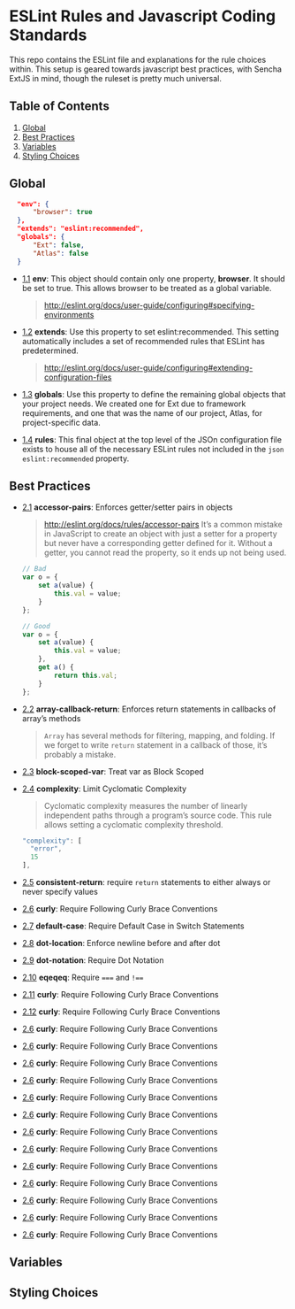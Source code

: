 # ESLint Rules and Javascript Coding Standards
This repo contains the ESLint file and explanations for the rule choices within. This setup is geared towards javascript best practices, with Sencha ExtJS in mind, though the ruleset is pretty much universal. 

## Table of Contents
1. [Global](#global)
2. [Best Practices](#best-practices)
3. [Variables](#variables)
4. [Styling Choices](#styling-choices)

## Global
  ```json
    "env": {
        "browser": true
    },
    "extends": "eslint:recommended",
    "globals": {
        "Ext": false,
        "Atlas": false
    }
  ```
  - [1.1](#env) **env**: This object should contain only one property, **browser**. It should be set to true. This allows browser to be treated as a global variable.
    > http://eslint.org/docs/user-guide/configuring#specifying-environments
  
  - [1.2](#extends) **extends**: Use this property to set eslint:recommended. This setting automatically includes a set of recommended rules that ESLint has predetermined.
    > http://eslint.org/docs/user-guide/configuring#extending-configuration-files
  - [1.3](#globals) **globals**: Use this property to define the remaining global objects that your project needs. We created one for Ext due to framework requirements, and one that was the name of our project, Atlas, for project-specific data.
  
  - [1.4](#rules) **rules**: This final object at the top level of the JSOn configuration file exists to house all of the necessary ESLint rules not included in the ```json eslint:recommended``` property.
    
## Best Practices
  - [2.1](#accessor-pairs) **accessor-pairs**: Enforces getter/setter pairs in objects

    > http://eslint.org/docs/rules/accessor-pairs 
    It’s a common mistake in JavaScript to create an object with just a setter for a property but never have a corresponding getter defined for it. Without a getter, you cannot read the property, so it ends up not being used.

    ```js
    // Bad
    var o = {
        set a(value) {
            this.val = value;
        }
    };

    // Good
    var o = {
        set a(value) {
            this.val = value;
        },
        get a() {
            return this.val;
        }
    };
    ```
    
  - [2.2](#array-callback-return) **array-callback-return**: Enforces return statements in callbacks of array’s methods
  
    > `Array` has several methods for filtering, mapping, and folding. If we forget to write `return` statement in a callback of those, it’s probably a mistake.
    
  - [2.3](#block-scoped-var) **block-scoped-var**: Treat var as Block Scoped
  
  - [2.4](#complexity) **complexity**: Limit Cyclomatic Complexity
    > Cyclomatic complexity measures the number of linearly independent paths through a program’s source code. This rule allows setting a cyclomatic complexity threshold.
    ```js
    "complexity": [
      "error",
      15
    ],
    ```
    
  - [2.5](#consistent-return) **consistent-return**: require `return` statements to either always or never specify values
  
  - [2.6](#curly) **curly**: Require Following Curly Brace Conventions
  
  - [2.7](#default-case) **default-case**: Require Default Case in Switch Statements
  
  - [2.8](#dot-location) **dot-location**: Enforce newline before and after dot
  
  - [2.9](#dot-notation) **dot-notation**: Require Dot Notation
  
  - [2.10](#eqeqeq) **eqeqeq**: Require `===` and `!==`
  
  - [2.11](#curly) **curly**: Require Following Curly Brace Conventions
  
  - [2.12](#curly) **curly**: Require Following Curly Brace Conventions
  
  - [2.6](#curly) **curly**: Require Following Curly Brace Conventions
  
  - [2.6](#curly) **curly**: Require Following Curly Brace Conventions
  
  - [2.6](#curly) **curly**: Require Following Curly Brace Conventions
  
  - [2.6](#curly) **curly**: Require Following Curly Brace Conventions
  
  - [2.6](#curly) **curly**: Require Following Curly Brace Conventions
  
  - [2.6](#curly) **curly**: Require Following Curly Brace Conventions
  
  - [2.6](#curly) **curly**: Require Following Curly Brace Conventions
  
  - [2.6](#curly) **curly**: Require Following Curly Brace Conventions
  
  - [2.6](#curly) **curly**: Require Following Curly Brace Conventions
  
  - [2.6](#curly) **curly**: Require Following Curly Brace Conventions
  
  - [2.6](#curly) **curly**: Require Following Curly Brace Conventions
  
  - [2.6](#curly) **curly**: Require Following Curly Brace Conventions
  
  - [2.6](#curly) **curly**: Require Following Curly Brace Conventions
  

## Variables

## Styling Choices
